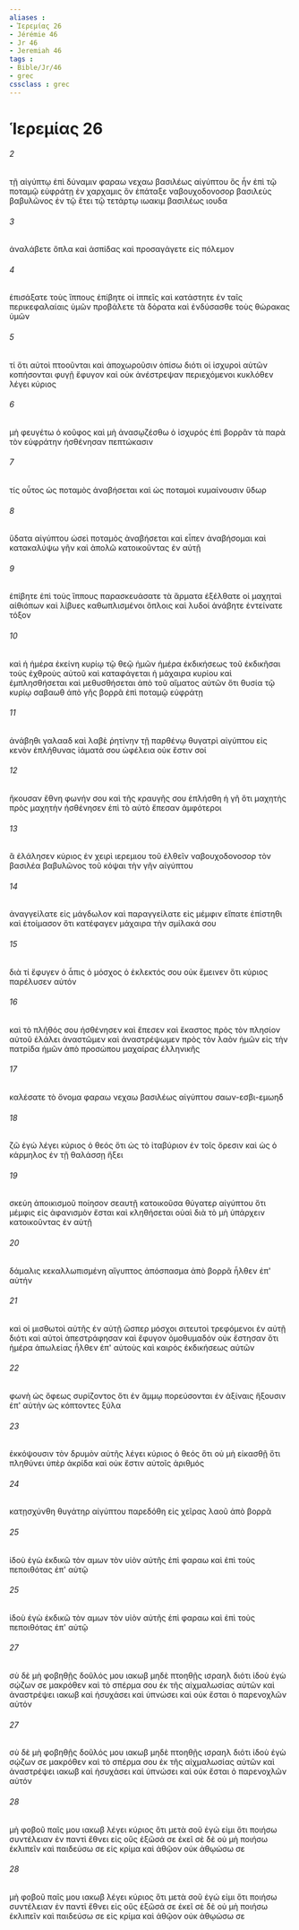 ```yaml
---
aliases : 
- Ἱερεμίας 26
- Jérémie 46
- Jr 46
- Jeremiah 46
tags : 
- Bible/Jr/46
- grec
cssclass : grec
---
```


# Ἱερεμίας 26

###### 2
τῇ αἰγύπτῳ ἐπὶ δύναμιν φαραω νεχαω βασιλέως αἰγύπτου ὃς ἦν ἐπὶ τῷ ποταμῷ εὐφράτῃ ἐν χαρχαμις ὃν ἐπάταξε ναβουχοδονοσορ βασιλεὺς βαβυλῶνος ἐν τῷ ἔτει τῷ τετάρτῳ ιωακιμ βασιλέως ιουδα
###### 3
ἀναλάβετε ὅπλα καὶ ἀσπίδας καὶ προσαγάγετε εἰς πόλεμον
###### 4
ἐπισάξατε τοὺς ἵππους ἐπίβητε οἱ ἱππεῖς καὶ κατάστητε ἐν ταῖς περικεφαλαίαις ὑμῶν προβάλετε τὰ δόρατα καὶ ἐνδύσασθε τοὺς θώρακας ὑμῶν
###### 5
τί ὅτι αὐτοὶ πτοοῦνται καὶ ἀποχωροῦσιν ὀπίσω διότι οἱ ἰσχυροὶ αὐτῶν κοπήσονται φυγῇ ἔφυγον καὶ οὐκ ἀνέστρεψαν περιεχόμενοι κυκλόθεν λέγει κύριος
###### 6
μὴ φευγέτω ὁ κοῦφος καὶ μὴ ἀνασῳζέσθω ὁ ἰσχυρός ἐπὶ βορρᾶν τὰ παρὰ τὸν εὐφράτην ἠσθένησαν πεπτώκασιν
###### 7
τίς οὗτος ὡς ποταμὸς ἀναβήσεται καὶ ὡς ποταμοὶ κυμαίνουσιν ὕδωρ
###### 8
ὕδατα αἰγύπτου ὡσεὶ ποταμὸς ἀναβήσεται καὶ εἶπεν ἀναβήσομαι καὶ κατακαλύψω γῆν καὶ ἀπολῶ κατοικοῦντας ἐν αὐτῇ
###### 9
ἐπίβητε ἐπὶ τοὺς ἵππους παρασκευάσατε τὰ ἅρματα ἐξέλθατε οἱ μαχηταὶ αἰθιόπων καὶ λίβυες καθωπλισμένοι ὅπλοις καὶ λυδοί ἀνάβητε ἐντείνατε τόξον
###### 10
καὶ ἡ ἡμέρα ἐκείνη κυρίῳ τῷ θεῷ ἡμῶν ἡμέρα ἐκδικήσεως τοῦ ἐκδικῆσαι τοὺς ἐχθροὺς αὐτοῦ καὶ καταφάγεται ἡ μάχαιρα κυρίου καὶ ἐμπλησθήσεται καὶ μεθυσθήσεται ἀπὸ τοῦ αἵματος αὐτῶν ὅτι θυσία τῷ κυρίῳ σαβαωθ ἀπὸ γῆς βορρᾶ ἐπὶ ποταμῷ εὐφράτῃ
###### 11
ἀνάβηθι γαλααδ καὶ λαβὲ ῥητίνην τῇ παρθένῳ θυγατρὶ αἰγύπτου εἰς κενὸν ἐπλήθυνας ἰάματά σου ὠφέλεια οὐκ ἔστιν σοί
###### 12
ἤκουσαν ἔθνη φωνήν σου καὶ τῆς κραυγῆς σου ἐπλήσθη ἡ γῆ ὅτι μαχητὴς πρὸς μαχητὴν ἠσθένησεν ἐπὶ τὸ αὐτὸ ἔπεσαν ἀμφότεροι
###### 13
ἃ ἐλάλησεν κύριος ἐν χειρὶ ιερεμιου τοῦ ἐλθεῖν ναβουχοδονοσορ τὸν βασιλέα βαβυλῶνος τοῦ κόψαι τὴν γῆν αἰγύπτου
###### 14
ἀναγγείλατε εἰς μάγδωλον καὶ παραγγείλατε εἰς μέμφιν εἴπατε ἐπίστηθι καὶ ἑτοίμασον ὅτι κατέφαγεν μάχαιρα τὴν σμίλακά σου
###### 15
διὰ τί ἔφυγεν ὁ ἆπις ὁ μόσχος ὁ ἐκλεκτός σου οὐκ ἔμεινεν ὅτι κύριος παρέλυσεν αὐτόν
###### 16
καὶ τὸ πλῆθός σου ἠσθένησεν καὶ ἔπεσεν καὶ ἕκαστος πρὸς τὸν πλησίον αὐτοῦ ἐλάλει ἀναστῶμεν καὶ ἀναστρέψωμεν πρὸς τὸν λαὸν ἡμῶν εἰς τὴν πατρίδα ἡμῶν ἀπὸ προσώπου μαχαίρας ἑλληνικῆς
###### 17
καλέσατε τὸ ὄνομα φαραω νεχαω βασιλέως αἰγύπτου σαων-εσβι-εμωηδ
###### 18
ζῶ ἐγώ λέγει κύριος ὁ θεός ὅτι ὡς τὸ ἰταβύριον ἐν τοῖς ὄρεσιν καὶ ὡς ὁ κάρμηλος ἐν τῇ θαλάσσῃ ἥξει
###### 19
σκεύη ἀποικισμοῦ ποίησον σεαυτῇ κατοικοῦσα θύγατερ αἰγύπτου ὅτι μέμφις εἰς ἀφανισμὸν ἔσται καὶ κληθήσεται οὐαὶ διὰ τὸ μὴ ὑπάρχειν κατοικοῦντας ἐν αὐτῇ
###### 20
δάμαλις κεκαλλωπισμένη αἴγυπτος ἀπόσπασμα ἀπὸ βορρᾶ ἦλθεν ἐπ' αὐτήν
###### 21
καὶ οἱ μισθωτοὶ αὐτῆς ἐν αὐτῇ ὥσπερ μόσχοι σιτευτοὶ τρεφόμενοι ἐν αὐτῇ διότι καὶ αὐτοὶ ἀπεστράφησαν καὶ ἔφυγον ὁμοθυμαδόν οὐκ ἔστησαν ὅτι ἡμέρα ἀπωλείας ἦλθεν ἐπ' αὐτοὺς καὶ καιρὸς ἐκδικήσεως αὐτῶν
###### 22
φωνὴ ὡς ὄφεως συρίζοντος ὅτι ἐν ἄμμῳ πορεύσονται ἐν ἀξίναις ἥξουσιν ἐπ' αὐτὴν ὡς κόπτοντες ξύλα
###### 23
ἐκκόψουσιν τὸν δρυμὸν αὐτῆς λέγει κύριος ὁ θεός ὅτι οὐ μὴ εἰκασθῇ ὅτι πληθύνει ὑπὲρ ἀκρίδα καὶ οὐκ ἔστιν αὐτοῖς ἀριθμός
###### 24
κατῃσχύνθη θυγάτηρ αἰγύπτου παρεδόθη εἰς χεῖρας λαοῦ ἀπὸ βορρᾶ
###### 25
ἰδοὺ ἐγὼ ἐκδικῶ τὸν αμων τὸν υἱὸν αὐτῆς ἐπὶ φαραω καὶ ἐπὶ τοὺς πεποιθότας ἐπ' αὐτῷ
###### 25
ἰδοὺ ἐγὼ ἐκδικῶ τὸν αμων τὸν υἱὸν αὐτῆς ἐπὶ φαραω καὶ ἐπὶ τοὺς πεποιθότας ἐπ' αὐτῷ
###### 27
σὺ δὲ μὴ φοβηθῇς δοῦλός μου ιακωβ μηδὲ πτοηθῇς ισραηλ διότι ἰδοὺ ἐγὼ σῴζων σε μακρόθεν καὶ τὸ σπέρμα σου ἐκ τῆς αἰχμαλωσίας αὐτῶν καὶ ἀναστρέψει ιακωβ καὶ ἡσυχάσει καὶ ὑπνώσει καὶ οὐκ ἔσται ὁ παρενοχλῶν αὐτόν
###### 27
σὺ δὲ μὴ φοβηθῇς δοῦλός μου ιακωβ μηδὲ πτοηθῇς ισραηλ διότι ἰδοὺ ἐγὼ σῴζων σε μακρόθεν καὶ τὸ σπέρμα σου ἐκ τῆς αἰχμαλωσίας αὐτῶν καὶ ἀναστρέψει ιακωβ καὶ ἡσυχάσει καὶ ὑπνώσει καὶ οὐκ ἔσται ὁ παρενοχλῶν αὐτόν
###### 28
μὴ φοβοῦ παῖς μου ιακωβ λέγει κύριος ὅτι μετὰ σοῦ ἐγώ εἰμι ὅτι ποιήσω συντέλειαν ἐν παντὶ ἔθνει εἰς οὓς ἐξῶσά σε ἐκεῖ σὲ δὲ οὐ μὴ ποιήσω ἐκλιπεῖν καὶ παιδεύσω σε εἰς κρίμα καὶ ἀθῷον οὐκ ἀθῳώσω σε
###### 28
μὴ φοβοῦ παῖς μου ιακωβ λέγει κύριος ὅτι μετὰ σοῦ ἐγώ εἰμι ὅτι ποιήσω συντέλειαν ἐν παντὶ ἔθνει εἰς οὓς ἐξῶσά σε ἐκεῖ σὲ δὲ οὐ μὴ ποιήσω ἐκλιπεῖν καὶ παιδεύσω σε εἰς κρίμα καὶ ἀθῷον οὐκ ἀθῳώσω σε
